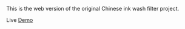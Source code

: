 This is the web version of the original Chinese ink wash filter project.

Live [Demo](http://www.echoyu.com/project/chiwash-web/)


